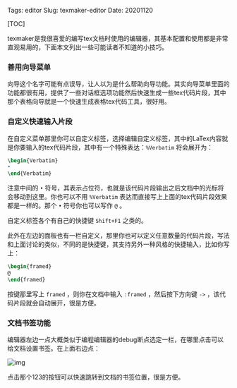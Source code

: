 Tags: editor
Slug: texmaker-editor
Date: 20201120

[TOC]

texmaker是我很喜爱的编写tex文档时使用的编辑器，其基本配置和使用都是非常直观易用的，下面本文列出一些可能读者不知道的小技巧。



### 善用向导菜单

向导这个名字可能有点误导，让人以为是什么帮助向导功能。其实向导菜单里面的功能都很有用，提供了一些对话框选项功能然后快速生成一些tex代码片段，其中那个表格向导就是一个快速生成表格tex代码工具，很好用。



### 自定义快速输入片段

在自定义菜单那里你可以自定义标签，选择编辑自定义标签，其中的LaTex内容就是你要输入的tex代码片段，其中有一个特殊表达：`%Verbatim` 将会展开为：

```tex
\begin{Verbatim}
•
\end{Verbatim}
```

注意中间的 `•` 符号，其表示占位符，也就是该代码片段输出之后文档中的光标将会移动到这里。你也可以不用 `%Verbatim` 表达而直接写上上面的tex代码片段效果都是一样的。那个 `•` 符号你也可以写作 `@` 。

自定义标签各个有自己的快捷键 `Shift+F1` 之类的。

此外在左边的面板也有一栏自定义，那里你也可以定义任意数量的代码片段，写法和上面讨论的类似，不同的是快捷键，其支持另外一种风格的快捷输入，比如你写上：

```tex
\begin{framed}
@
\end{framed}
```

按键那里写上 `framed` ，则你在文档中输入 `:framed` ，然后按下方向键 `->` ，该代码片段就会自动展开，很是方便。



### 文档书签功能

编辑器左边一点大概类似于编程编辑器的debug断点选定一栏，在哪里点击可以给文档设置书签。在上面右边点：

![img]({static}/images/计算机/2021/texmaker的书签功能.png)

点击那个123的按钮可以快速跳转到文档的书签位置，很是方便。
